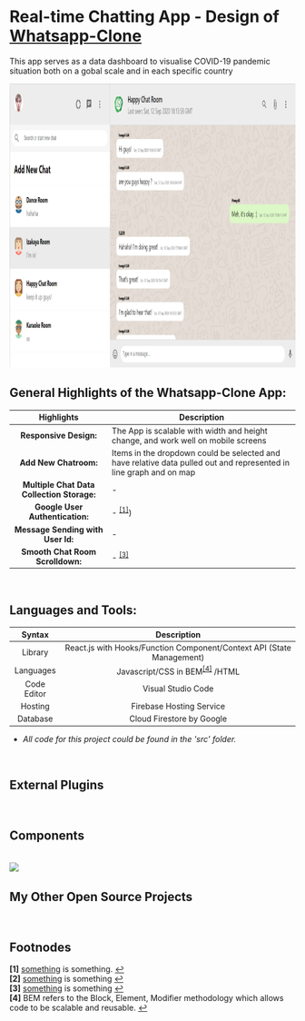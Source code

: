 








# Real-time Chatting App - Design of [Whatsapp-Clone](https://whatsapp-clone-847bd.web.app/)
 This app serves as a data dashboard to visualise COVID-19 pandemic situation both on a gobal scale and in each specific country
 

<img src="Whatsapp-Profile.PNG" height = "500px" width="1200px" />



</br>

## General Highlights of the Whatsapp-Clone App:
    
   |    Highlights                      |                         Description                                                                               |
   |:----------------------------------:| ------------------------------------------------------------------------------------------------------------------|  
   | **Responsive Design:**             | The App is scalable with width and height change, and work well on mobile screens                                 |
   | **Add New Chatroom:**          | Items in the dropdown could be selected and have relative data pulled out and represented in line graph and on map|
   | **Multiple Chat Data Collection Storage:**          | -      |
   | **Google User Authentication:** | - <sup id="footnode_1">[[1]](#fn_1)</sup>)                    |
   | **Message Sending with User Id:** | -|
   | **Smooth Chat Room Scrolldown:**         | - <sup id="footnode_3">[[3]](#fn_3)</sup>           |   
</br>



## Languages and Tools:

   |    Syntax   |                         Description                                       |
   | :---------: | :-----------------------------------------------------------------------: |  
   | Library   | React.js with Hooks/Function Component/Context API (State Management)|
   | Languages   | Javascript/CSS in BEM<sup id="footnode_4">[[4]](#fn_4)</sup> /HTML        |
   | Code Editor | Visual Studio Code                                                        |
   | Hosting     | Firebase Hosting Service                                                  |
   | Database    | Cloud Firestore by Google                                                 |

- *All code for this project could be found in the 'src' folder.*

</br>




## External Plugins 
</br>



## Components
</br>

<img src="WireFrame of COVID-19 Tracker.png" />

## My Other Open Source Projects
</br>



## Footnodes

<b id="fn_1">[1]</b> [something](https://google.com/) is something. [↩](#footnode_1) </br>
<b id="fn_2">[2]</b> [something](https://google.com/) is something [↩](#footnode_2) </br>
<b id="fn_3">[3]</b> [something](https://google.com/) is something [↩](#footnode_3) </br>
<b id="fn_4">[4]</b> BEM refers to the Block, Element, Modifier methodology which allows code to be scalable and reusable. [↩](#footnode_4) </br>




